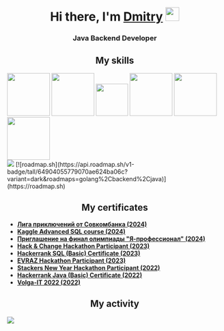   <h1 align="center">Hi there, I'm <a href="#" target="_blank">Dmitry</a> 
  <img src="https://github.com/blackcater/blackcater/raw/main/images/Hi.gif" height="32"/></h1>
  <h3 align="center">Java Backend Developer</h3>
  <h2 align="center">My skills</h2>
  
<div display="inline-block">
  <img src= "https://user-images.githubusercontent.com/81825828/224803861-d9d90d3f-0ed5-46b1-aaa0-3dead9794513.png" height=100/>
  <img src = "https://user-images.githubusercontent.com/81825828/224806136-f264a89d-091a-4eb6-a1d5-79ae50bb7b2f.png" height=100/>
  <img src = "https://upload.wikimedia.org/wikipedia/commons/thumb/4/41/Hibernate_logo.svg/320px-Hibernate_logo.png" height=75/>
  <img src="https://user-images.githubusercontent.com/81825828/224809290-44efbe7f-a3c4-464a-8928-01bff618587a.png" height=100/>
  <img src="https://user-images.githubusercontent.com/81825828/224807003-88c126d5-f517-4345-a458-d719ed3b2c56.svg" height=100/>
  <img src="https://user-images.githubusercontent.com/81825828/224807936-118f4b4e-e014-46ed-9807-409db0298692.png" height=100/>
</div>

  <div display="inline-block">
  <img src = "https://github-readme-stats.vercel.app/api/top-langs/?username=yeeeip"/>
  [![roadmap.sh](https://api.roadmap.sh/v1-badge/tall/64904055779070ae624ba06c?variant=dark&roadmaps=golang%2Cbackend%2Cjava)](https://roadmap.sh)
  </div>
  
  <h2 align="center">My certificates</h2>
<ul>
  <li><a href="https://drive.google.com/file/d/1TLmPaDluX26l52TsjAjw9Gb-o8LEHzH-/view?usp=sharing"><b>Лига приключений от Совкомбанка (2024)</b></a></li>
  <li><a href="https://drive.google.com/file/d/1qN-7C-QRaswAnbzR3knmaxEAH8t88UqL/view?usp=sharing"><b>Kaggle Advanced SQL course (2024)</b></a></li>
  <li><a href="https://drive.google.com/file/d/1621RqNHjQBlxFa6K-j8aRUbw_sVsdYQZ/view?usp=sharing"><b>Приглашение на финал олимпиады "Я-профессионал" (2024)</b></a></li>
  <li><a href="https://drive.google.com/file/d/1U0tLFQu2OWX5RVPtX-daLwiPv5dTuRAw/view?usp=sharing"><b>Hack & Change Hackathon Participant (2023)</b></a></li>
  <li><a href="https://www.hackerrank.com/certificates/b35c9b0de782"><b>Hackerrank SQL (Basic) Certificate (2023)</b></a></li>
  <li><a href="https://drive.google.com/file/d/1HWC5T9syMPyDnII29PFYsqgAjMy0dKcV/view?usp=sharing"><b>EVRAZ Hackathon Participant (2023)</b></a></li>
  <li><a href="https://drive.google.com/file/d/1zGXOe9DoYDKUaCpyX84-YyQTEF3Utz7d/view?usp=sharing"><b>Stackers New Year Hackathon Participant (2022)</b></a></li>
  <li><a href="https://www.hackerrank.com/certificates/7f9dabd9650b"><b>Hackerrank Java (Basic) Certificate (2022)</b></a></li>
  <li><a href="https://drive.google.com/file/d/1ppZiy9fw304orz9ixhfGRN1xN3y1XT55/view?usp=sharing"><b>Volga-IT 2022 (2022)</b></a></li>
</ul>
  <h2 align="center">My activity</h2>
  <img src="https://github-profile-trophy.vercel.app/?username=yeeeip&column=-1&theme=nord&no-bg=true&no-frame=true"/>
